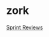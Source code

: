 # zork

[Sprint Reviews](https://docs.google.com/document/d/1FKlwG9IuaZ42t3vlxDTPr57tRNCAnmb-70nheHO-qso/edit?usp=sharing)
